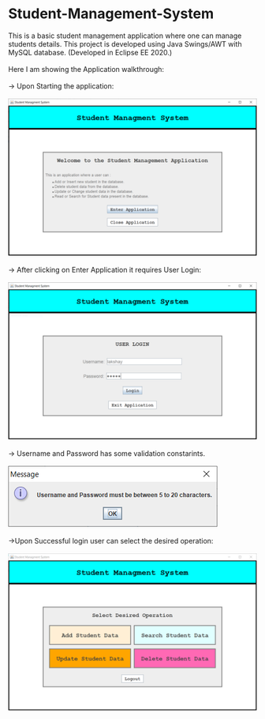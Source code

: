 # Student-Management-System
This is a basic student management application where one can manage students details.
This project is developed using Java Swings/AWT with MySQL database. (Developed in Eclipse EE 2020.)
<br><br>
Here I am showing the Application walkthrough:<br><br>
-> Upon Starting the application:<br><br>
![](https://raw.githubusercontent.com/Lakshay-Dhingra/Student-Management-System/master/images/img1.PNG)
<br><br>
-> After clicking on Enter Application it requires User Login:<br><br>
![](https://raw.githubusercontent.com/Lakshay-Dhingra/Student-Management-System/master/images/img2.PNG)
<br><br>
-> Username and Password has some validation constarints.<br><br>
![](https://raw.githubusercontent.com/Lakshay-Dhingra/Student-Management-System/master/images/img3.PNG)
<br><br>
->Upon Successful login user can select the desired operation:<br><br>
![](https://raw.githubusercontent.com/Lakshay-Dhingra/Student-Management-System/master/images/img4.PNG)
<br><br>
